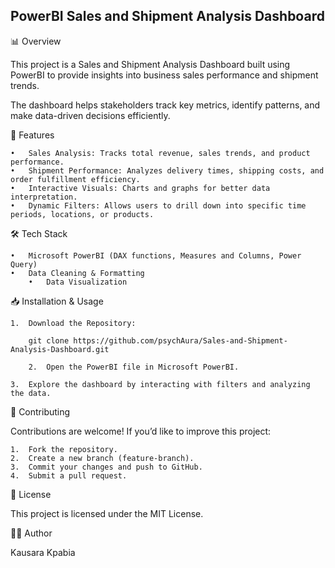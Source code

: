 ## PowerBI Sales and Shipment Analysis Dashboard

📊 Overview

This project is a Sales and Shipment Analysis Dashboard built using PowerBI to provide insights into business sales performance and shipment trends. 

The dashboard helps stakeholders track key metrics, identify patterns, and make data-driven decisions efficiently.

🚀 Features

	•	Sales Analysis: Tracks total revenue, sales trends, and product performance.
	•	Shipment Performance: Analyzes delivery times, shipping costs, and order fulfillment efficiency.
	•	Interactive Visuals: Charts and graphs for better data interpretation.
	•	Dynamic Filters: Allows users to drill down into specific time periods, locations, or products.

🛠 Tech Stack

	•	Microsoft PowerBI (DAX functions, Measures and Columns, Power Query)
	•	Data Cleaning & Formatting
        •	Data Visualization

📥 Installation & Usage

	1.	Download the Repository:
 
        git clone https://github.com/psychAura/Sales-and-Shipment-Analysis-Dashboard.git
 
        2.  Open the PowerBI file in Microsoft PowerBI.
     
	3.	Explore the dashboard by interacting with filters and analyzing the data.

🤝 Contributing

Contributions are welcome! If you’d like to improve this project:

	1.	Fork the repository.
	2.	Create a new branch (feature-branch).
	3.	Commit your changes and push to GitHub.
	4.	Submit a pull request.

📜 License

This project is licensed under the MIT License.

👩‍💻 Author

Kausara Kpabia
	
